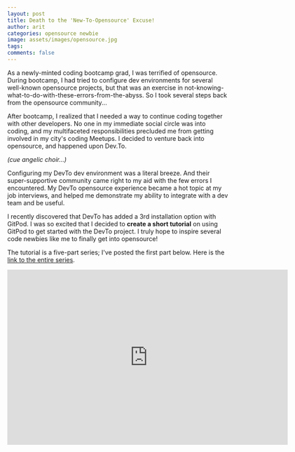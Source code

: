 ```yaml
---
layout: post
title: Death to the 'New-To-Opensource' Excuse!
author: arit
categories: opensource newbie
image: assets/images/opensource.jpg
tags:
comments: false
---
```


As a newly-minted coding bootcamp grad, I was terrified of opensource. During bootcamp, I had tried to configure dev environments for several well-known opensource projects, but that was an exercise in not-knowing-what-to-do-with-these-errors-from-the-abyss. So I took several steps back from the opensource community...

After bootcamp, I realized that I needed a way to continue coding together with other developers. No one in my immediate social circle was into coding, and my multifaceted responsibilities precluded me from getting involved in my city's coding Meetups. I decided to venture back into opensource, and happened upon Dev.To.

*(cue angelic choir...)*

Configuring my DevTo dev environment was a literal breeze. And their super-supportive community came right to my aid with the few errors I encountered. My DevTo opensource experience became a hot topic at my job interviews, and helped me demonstrate my ability to integrate with a dev team and be useful.

I recently discovered that DevTo has added a 3rd installation option with GitPod. I was so excited that I decided to **create a short tutorial** on using GitPod to get started with the DevTo project. I truly hope to inspire several code newbies like me to finally get into opensource!

The tutorial is a five-part series; I've posted the first part below. Here is the [link to the entire series](https://vimeo.com/showcase/6111898).

<div class="text-center">
  <iframe src="https://player.vimeo.com/video/346443242" width="640" height="400" frameborder="0" allow="autoplay; fullscreen" allowfullscreen></iframe>
</div>